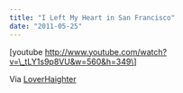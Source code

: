 ```yaml
---
title: "I Left My Heart in San Francisco"
date: "2011-05-25"
---
```


\[youtube http://www.youtube.com/watch?v=\_tLY1s9p8VU&w=560&h=349\]

Via [LoverHaighter](http://loverhaighter.wordpress.com/)
